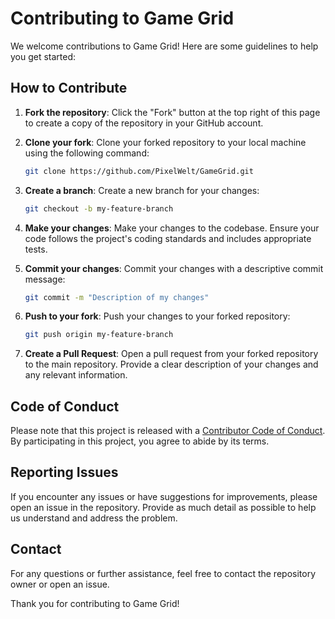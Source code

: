 # Contributing to Game Grid

We welcome contributions to Game Grid! Here are some guidelines to help you get started:

## How to Contribute

1. **Fork the repository**: Click the "Fork" button at the top right of this page to create a copy of the repository in
   your GitHub account.

2. **Clone your fork**: Clone your forked repository to your local machine using the following command:
    ```bash
    git clone https://github.com/PixelWelt/GameGrid.git
    ```

3. **Create a branch**: Create a new branch for your changes:
    ```bash
    git checkout -b my-feature-branch
    ```

4. **Make your changes**: Make your changes to the codebase. Ensure your code follows the project's coding standards and
   includes appropriate tests.

5. **Commit your changes**: Commit your changes with a descriptive commit message:
    ```bash
    git commit -m "Description of my changes"
    ```

6. **Push to your fork**: Push your changes to your forked repository:
    ```bash
    git push origin my-feature-branch
    ```

7. **Create a Pull Request**: Open a pull request from your forked repository to the main repository. Provide a clear
   description of your changes and any relevant information.

## Code of Conduct

Please note that this project is released with a [Contributor Code of Conduct](CODE_OF_CONDUCT.md). By participating in
this project, you agree to abide by its terms.

## Reporting Issues

If you encounter any issues or have suggestions for improvements, please open an issue in the repository. Provide as
much detail as possible to help us understand and address the problem.

## Contact

For any questions or further assistance, feel free to contact the repository owner or open an issue.

Thank you for contributing to Game Grid!